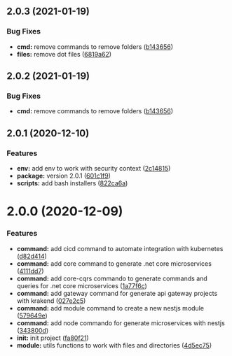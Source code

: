 ## 2.0.3 (2021-01-19)


### Bug Fixes

* **cmd:** remove commands to remove folders ([b143656](https://dev.azure.com/SiigoDevOps/Siigo/_git/Siigo.Cli/commits/b143656761748ba43c481692a17ffc737ab6e718))
* **files:** remove dot files ([6819a62](https://dev.azure.com/SiigoDevOps/Siigo/_git/Siigo.Cli/commits/6819a622742cceeb11ab4e77e3934dbb8f06ce26))

## 2.0.2 (2021-01-19)


### Bug Fixes

* **cmd:** remove commands to remove folders ([b143656](https://dev.azure.com/SiigoDevOps/Siigo/_git/Siigo.Cli/commits/b143656761748ba43c481692a17ffc737ab6e718))


## 2.0.1 (2020-12-10)


### Features

* **env:** add env to work with security context ([2c14815](https://dev.azure.com/SiigoDevOps/Siigo/_git/Siigo.Cli/commits/2c14815a7888c2a1c33e1481b4044fc2f361b929))
* **package:** version 2.0.1 ([601c1f9](https://dev.azure.com/SiigoDevOps/Siigo/_git/Siigo.Cli/commits/601c1f9ea1aca7b79c69e50aa102401592239d1b))
* **scripts:** add bash installers ([822ca6a](https://dev.azure.com/SiigoDevOps/Siigo/_git/Siigo.Cli/commits/822ca6af4e7bddf57523607857ea4a1ff1759b05))



# 2.0.0 (2020-12-09)


### Features

* **command:** add cicd command to automate integration with kubernetes ([d82d414](https://dev.azure.com/SiigoDevOps/Siigo/_git/Siigo.Cli/commits/d82d4142668bc36f1867a5818f8f75dfbc2dd070))
* **command:** add core command to generate .net core microservices ([4111dd7](https://dev.azure.com/SiigoDevOps/Siigo/_git/Siigo.Cli/commits/4111dd749abc24289a7b302a0b0c5c4d504e67be))
* **command:** add core-cqrs commando to generate commands and queries for .net core microservices ([1a77f6c](https://dev.azure.com/SiigoDevOps/Siigo/_git/Siigo.Cli/commits/1a77f6c6e53ed6ce691d224dba1472e09614c1de))
* **command:** add gateway command for generate api gateway projects with krakend ([027e2c5](https://dev.azure.com/SiigoDevOps/Siigo/_git/Siigo.Cli/commits/027e2c566998587540f691f22a8731059b3ec11e))
* **command:** add module command to create a new nestjs module ([579649e](https://dev.azure.com/SiigoDevOps/Siigo/_git/Siigo.Cli/commits/579649e30ca01ea8ee16ec3ba207af242b2fe0cb))
* **command:** add node commando for generate microservices with nestjs ([343800d](https://dev.azure.com/SiigoDevOps/Siigo/_git/Siigo.Cli/commits/343800d264eaa383362761114e12e02e330ea051))
* **init:** init project ([fa80f21](https://dev.azure.com/SiigoDevOps/Siigo/_git/Siigo.Cli/commits/fa80f211b989c4792d51e1e5d4220c834037bea2))
* **module:** utils functions to work with files and directories ([4d5ec75](https://dev.azure.com/SiigoDevOps/Siigo/_git/Siigo.Cli/commits/4d5ec7571f69d2e6fd59b0eedca17778a8b268ab))
